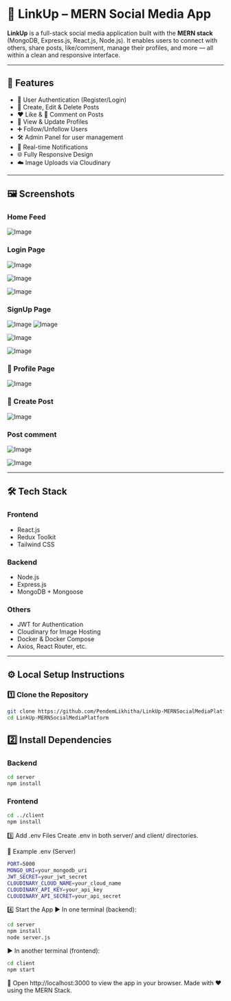# 🔗 LinkUp – MERN Social Media App

**LinkUp** is a full-stack social media application built with the **MERN stack** (MongoDB, Express.js, React.js, Node.js). It enables users to connect with others, share posts, like/comment, manage their profiles, and more — all within a clean and responsive interface.

---

## 🚀 Features

- 🔐 User Authentication (Register/Login)
- 📝 Create, Edit & Delete Posts
- ❤️ Like & 💬 Comment on Posts
- 👤 View & Update Profiles
- ➕ Follow/Unfollow Users
- 🛠️ Admin Panel for user management
- 🧾 Real-time Notifications
- 🌐 Fully Responsive Design
- ☁️ Image Uploads via Cloudinary

---

## 🖼️ Screenshots

### Home Feed
![Image](https://github.com/user-attachments/assets/8f9bb264-bdcd-4393-be3d-1b71de9a59c1)

### Login Page

![Image](https://github.com/user-attachments/assets/bb49497c-678e-42af-bf34-2a43e44367be)

![Image](https://github.com/user-attachments/assets/04fe37c2-209c-407b-8630-381332015604)

![Image](https://github.com/user-attachments/assets/93042c26-40fc-456c-95d3-1c36aa9adfe3)


### SignUp Page

![Image](https://github.com/user-attachments/assets/fbf7d6b2-eeb0-4a73-a71b-172fb8574961)
![Image](https://github.com/user-attachments/assets/33bda02b-1278-4d1d-b1ff-c58991e5a536)

![Image](https://github.com/user-attachments/assets/851a23f9-599c-469d-be99-8aafac887933)

![Image](https://github.com/user-attachments/assets/70d81a77-b6f0-434b-9aaf-4458090746b9)

### 👤 Profile Page

![Image](https://github.com/user-attachments/assets/b7f1d838-21d0-4517-9d52-a7ba6374b437)

### 📝 Create Post

![Image](https://github.com/user-attachments/assets/514f0656-058b-4380-87c3-6606a0f38a48)

### Post comment

![Image](https://github.com/user-attachments/assets/17452367-4721-4113-9009-95b4255bd8cc)

![Image](https://github.com/user-attachments/assets/663e0546-71af-432f-a5ce-5e8d3afc5ff0)


---

## 🛠️ Tech Stack

### Frontend
- React.js
- Redux Toolkit
- Tailwind CSS

### Backend
- Node.js
- Express.js
- MongoDB + Mongoose

### Others
- JWT for Authentication
- Cloudinary for Image Hosting
- Docker & Docker Compose
- Axios, React Router, etc.

---

## ⚙️ Local Setup Instructions

### 1️⃣ Clone the Repository

```bash
git clone https://github.com/PendemLikhitha/LinkUp-MERNSocialMediaPlatform.git
cd LinkUp-MERNSocialMediaPlatform
```

## 2️⃣ Install Dependencies

### Backend

```bash
cd server
npm install
```
### Frontend
```bash
cd ../client
npm install
```

3️⃣ Add .env Files
Create .env in both server/ and client/ directories.

📄 Example .env (Server)
```bash
PORT=5000
MONGO_URI=your_mongodb_uri
JWT_SECRET=your_jwt_secret
CLOUDINARY_CLOUD_NAME=your_cloud_name
CLOUDINARY_API_KEY=your_api_key
CLOUDINARY_API_SECRET=your_api_secret
```

4️⃣ Start the App
▶️ In one terminal (backend):
```bash
cd server
npm install
node server.js
```
▶️ In another terminal (frontend):
```bash
cd client
npm start
```
🔗 Open http://localhost:3000 to view the app in your browser.
Made with ❤️ using the MERN Stack.

